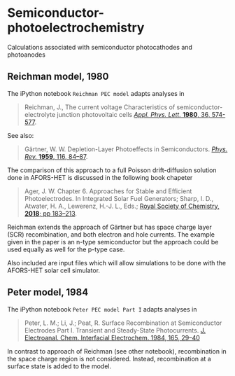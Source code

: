 # Semiconductor-photoelectrochemistry
Calculations associated with semiconductor photocathodes and photoanodes

## Reichman model, 1980
The iPython notebook `Reichman PEC model` adapts analyses in 
>Reichman, J., The current voltage Characteristics of semiconductor-electrolyte junction photovoltaic cells  [*Appl. Phys. Lett.* **1980**, 36, 574-577](http://aip.scitation.org/doi/10.1063/1.91551).  

See also:
>Gärtner, W. W. Depletion-Layer Photoeffects in Semiconductors. [*Phys. Rev.* **1959**, 116, 84–87](https://link.aps.org/doi/10.1103/PhysRev.116.84).

The comparison of this approach to a full Poisson drift-diffusion solution done in AFORS-HET is discussed in the following book chapeter  
>Ager, J. W. Chapter 6. Approaches for Stable and Efficient Photoelectrodes. In Integrated Solar Fuel Generators; Sharp, I. D., Atwater, H. A., Lewerenz, H.-J. L., Eds.; [Royal Society of Chemistry, **2018**; pp 183–213](http://ebook.rsc.org/?DOI=10.1039/9781788010313-00183).

Reichman extends the approach of Gärtner but has space charge layer (SCR) recombination, and both electron and hole currents. The example given in the paper is an n-type semiconductor but the approach could be used equally as well for the p-type case. 

Also included are input files which will allow simulations to be done with the AFORS-HET solar cell simulator. 

## Peter model, 1984
The iPython notebook `Peter PEC model Part I` adapts analyses in  
> Peter, L. M.; Li, J.; Peat, R. Surface Recombination at Semiconductor Electrodes Part I. Transient and Steady-State Photocurrents. [J. Electroanal. Chem. Interfacial Electrochem. 1984, 165, 29–40](https://linkinghub.elsevier.com/retrieve/pii/S0022072884800844)

In contrast to approach of Reichman (see other notebook), recombination in the space charge region is not considered. Instead, recombination at a surface state is added to the model.

